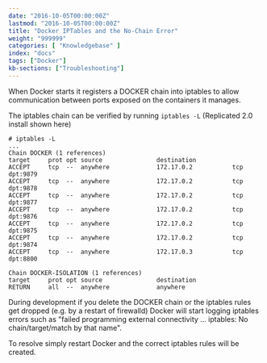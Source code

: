 ```yaml
---
date: "2016-10-05T00:00:00Z"
lastmod: "2016-10-05T00:00:00Z"
title: "Docker IPTables and the No-Chain Error"
weight: "999999"
categories: [ "Knowledgebase" ]
index: "docs"
tags: ["Docker"]
kb-sections: ["Troubleshooting"]
---
```


When Docker starts it registers a DOCKER chain into iptables to allow communication between ports exposed on the containers it manages.

The iptables chain can be verified by running `iptables -L` (Replicated 2.0 install shown here)

```
# iptables -L
...
Chain DOCKER (1 references)
target     prot opt source               destination
ACCEPT     tcp  --  anywhere             172.17.0.2           tcp dpt:9879
ACCEPT     tcp  --  anywhere             172.17.0.2           tcp dpt:9878
ACCEPT     tcp  --  anywhere             172.17.0.2           tcp dpt:9877
ACCEPT     tcp  --  anywhere             172.17.0.2           tcp dpt:9876
ACCEPT     tcp  --  anywhere             172.17.0.2           tcp dpt:9875
ACCEPT     tcp  --  anywhere             172.17.0.2           tcp dpt:9874
ACCEPT     tcp  --  anywhere             172.17.0.3           tcp dpt:8800

Chain DOCKER-ISOLATION (1 references)
target     prot opt source               destination
RETURN     all  --  anywhere             anywhere
```

During development if you delete the DOCKER chain or the iptables rules get dropped (e.g. by a restart of firewalld) Docker will start logging iptables errors such as "failed programming external connectivity ... iptables: No chain/target/match by that name".

To resolve simply restart Docker and the correct iptables rules will be created.
